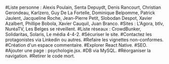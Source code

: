 #Liste personne : Alexis Poulain, Senta Depuydt, Denis Rancourt, Christian Gerondeau, Karlzero, Guy De La Fortelle, Dominique Belpomme, Patrick Jaulent, Jacqueline Roche, Jean-Pierre Petit, Slobodan Despot, Xavier Azalbert, Phillipe Bobola, Xavier Cauquil, Juan Branco.
#Sites : L'Agora, btlv, NuréaTV, Les Belges se réveillent.
#Liste réseaux : CrowdBunker, Solidaritas, Solaris, Le média 4-4-2.
#Sécuriser le site.
#Contactez les protagonistes via Linkedin ou autres.
#Refaire les vignettes non-conformes.
#Création d'un espace commentaire.
#Explorer React Native.
#SEO.
#Ajouter une page : psychologie.jsx.
#DB via MySQL.
#Réorganiser la navigation.
#Retirer le code mort.

